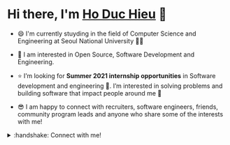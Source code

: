 # Hi there, I'm [Ho Duc Hieu](https://www.hoduchieu.tech/) 👋 

- :smile: I'm currently stuyding in the field of Computer Science and Engineering at Seoul National University :man_technologist:

- :star_struck: I am interested in Open Source, Software Development and Engineering. 

- :star: I’m looking for **Summer 2021 internship opportunities** in Software development and engineering :raising_hand:. I’m interested in solving problems and building software that impact people around me :raised_hands: 

- :sunglasses:  I am happy to connect with recruiters, software engineers, friends, community program leads and anyone who share some of the interests with me!

<details>
  <summary>:handshake: Connect with me!
  </summary>
<br />

- [hoduchieu01@gmail.com](mailto:hoduchieu01@gmail.com) or [duchieu.ho@studentambassadors.com](mailto:duchieu.ho@studentambassadors.com) or [hoduchieu01@snu.ac.kr](mailto:hoduchieu01@snu.ac.kr)
- [Facebook](https://www.facebook.com/hoduchieu01)
- [My website](https://www.hoduchieu.tech)
- [YouTube](https://www.youtube.com/channel/UCb0AEkWItboHlbLqsRS9ERA)
- [LinkedIn](https://www.linkedin.com/in/hoduchieu01/)
- For detailed information about me, please view [my CV](https://www.hoduchieu.tech/CV_HODUCHIEU.pdf)

</details>
